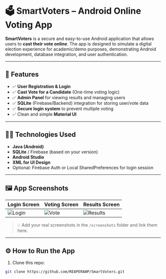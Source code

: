 # 🗳️ SmartVoters – Android Online Voting App

**SmartVoters** is a secure and easy-to-use Android application that allows users to **cast their vote online**. The app is designed to simulate a digital election experience for academic/demo purposes, demonstrating Android development, database integration, and user authentication.

---

## 📱 Features

- ✅ **User Registration & Login**  
- ✅ **Cast Vote for a Candidate** (One-time voting logic)  
- ✅ **Admin Panel** for viewing results and managing users  
- ✅ **SQLite** (Firebase/Backend) integration for storing user/vote data  
- ✅ **Secure login system** to prevent multiple voting  
- ✅ Clean and simple **Material UI**  

---

## 🧑‍💻 Technologies Used

- **Java (Android)**  
- **SQLite** / Firebase (based on your version)  
- **Android Studio**  
- **XML for UI Design**  
- Optional: Firebase Auth or Local SharedPreferences for login session

---

## 🖼️ App Screenshots

| Login Screen | Voting Screen | Results Screen |
|--------------|---------------|----------------|
| ![Login](screenshots/login.png) | ![Vote](screenshots/vote.png) | ![Results](screenshots/results.png) |

> 💡 Add your real screenshots in the `/screenshots` folder and link them here.

---

## ⚙️ How to Run the App

1. Clone this repo:
```bash
git clone https://github.com/REAPERAWP/SmartVoters.git
